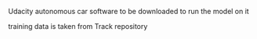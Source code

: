 Udacity autonomous car software to be downloaded to run the model on it

training data is taken from Track repository
